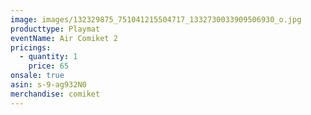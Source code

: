 ```yaml
---
image: images/132329875_751041215504717_1332730033909506930_o.jpg
producttype: Playmat
eventName: Air Comiket 2
pricings:
  - quantity: 1
    price: 65
onsale: true
asin: s-9-ag932N0
merchandise: comiket
---
```

